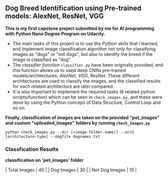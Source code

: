 ## Dog Breed Identification using Pre-trained models: AlexNet, ResNet, VGG

**This is my first capstone project submitted by me for AI programming with Python Nano Degree Program on Udacity.**
- The main tasks of this project is to use the Python skills that I learned, and implement image classification algorithm not only for classifying images as "dogs" or "not dogs", but also to identify the breed if the image is classified as "dog".
- The *classifier function* `classifier.py` have been originally provided, and this function allows us to used deep CNNs pre-trained models/architectures; *AlexNet*, *VGG*, *ResNet*.  These different architectures are used to classify the images, and the classified results for each related architecture are later compared.
- It is also important to implement the required tasks (6 related python scripts/function) which can be seen in `check_images.py`, and these were done by using the Python conceps of Data Structure, Control Loop and so on.

**Finally, classification of images are taken on the provided "pet_images" and custom "uploaded_images" folders by running `check_images.py`**
```
python check_images.py --dir [<image-folder-name/] --arch [architecture-type] --dogfile dognames.txt
```

### Classfication Results
**classification on 'pet_images' folder**


|  Total Images  | 40 |
|   Dog Images   | 30 |
| Not Dog Images | 10 |


